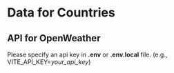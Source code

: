 # Data for Countries
## API for OpenWeather
Please specify an api key in **.env** or **.env.local** file. (e.g., VITE_API_KEY=*your_api_key*)
